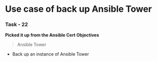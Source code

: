 # Use case of back up Ansible Tower

### Task - 22 
**Picked it up from the Ansible Cert Objectives**
> Ansible Tower
- Back up an instance of Ansible Tower
